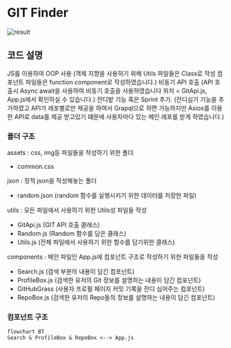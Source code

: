 # GIT Finder

![result](./result.gif)

## 코드 설명

JS를 이용하여 OOP 사용 (객체 지향을 사용하기 위해 Utils 파일들은 Class로 작성 컴포넌트 파일들은 function component로 작성하였습니다.)
비동기 API 호출 (API 호출시 Async await을 사용하여 비동기 호출을 사용하였습니다 위치 = GitApi.js, App.js에서 확인하실 수 있습니다.)
잔디밭 기능 혹은 Sprint 추가. (잔디심기 기능을 추가하였고 API가 레포별로만 제공을 하여서 Grapql으로 하면 가능하지만 Axios를 이용한 API로 data를 제공 받고있기 떄문에 사용자마다 있는 메인 레포를 받게 하였습니다.)

### 폴더 구조

assets : css, img등 파일들을 작성하기 위한 폴더

- common.css

json : 정적 json을 작성해놓는 폴더

- random.json (random 함수를 실행시키기 위한 데이터를 저장한 파일)

utils : 모든 파일에서 사용하기 위한 Utils성 파일들 작성

- GitApi.js (GIT API 호출 클래스)
- Random.js (Random 함수를 담은 클래스)
- Utils.js (전체 파일에서 사용하기 위한 함수를 담기위한 클래스)

components : 메인 파일인 App.js에 컴포넌트 구조로 작성하기 위한 파일들을 작성

- Search.js (검색 부분의 내용이 담긴 컴포넌트)
- ProfileBox.js (검색한 유저의 Git 정보를 설명하는 내용이 담긴 컴포넌트)
- GitHubGrass (사용자 프로필 페이지 커밋 기록을 잔디 심어주는 컴포넌트)
- RepoBox.js (검색한 유저의 Repo들의 정보를 설명하는 내용이 담긴 컴포넌트)

### 컴포넌트 구조

```mermaid
flowchart BT
Search & ProfileBox & RepoBox <--> App.js
```
